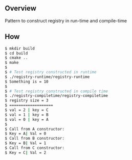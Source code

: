 ## Overview
Pattern to construct registry in run-time and compile-time

## How
```bash
$ mkdir build
$ cd build
$ cmake ..
$ make
$
$ # Test registry constructed in runtime
$ ./registry-runtime/registry-runtime
$ Something is = 10
$
$ # Test registry constructed in compile time
$ ./registry-compiletime/registry-compiletime
$ registry size = 3
$ ===================
$ val = 2 | key = C
$ val = 1 | key = B
$ val = 0 | key = A
$
$ Call from A constructor: 
$ Key = A| Val = 0
$ Call from B constructor: 
$ Key = B| Val = 1
$ Call from C constructor: 
$ Key = C| Val = 2
